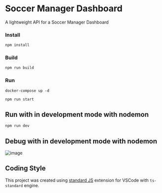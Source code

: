 # Soccer Manager Dashboard
A lightweight API for a Soccer Manager Dashboard

### Install
```bash
npm install
```

### Build
```bash
npm run build
```

### Run
```start Mongo DB
docker-compose up -d
```

```bash
npm run start
```

## Run with in development mode with nodemon
```bash
npm run dev
```

## Debug with in development mode with nodemon
![image](https://user-images.githubusercontent.com/654552/170778416-0e69339b-d503-4748-9525-174e7b1a68a8.png)

## Coding Style
This project was created using [standard JS](https://marketplace.visualstudio.com/items?itemName=standard.vscode-standard) extension for VSCode with `ts-standard` engine. 
